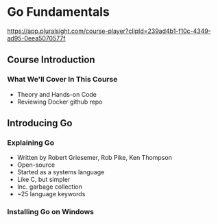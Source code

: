 # Go Fundamentals
https://app.pluralsight.com/course-player?clipId=239ad4b1-f10c-4349-ad95-0eea5070577f

## Course Introduction
### What We'll Cover In This Course
- Theory and Hands-on Code
- Reviewing Docker github repo

## Introducing Go
### Explaining Go
- Written by Robert Griesemer, Rob Pike, Ken Thompson
- Open-source
- Started as a systems language
- Like C, but simpler
- Inc. garbage collection
- ~25 language keywords

### Installing Go on Windows
